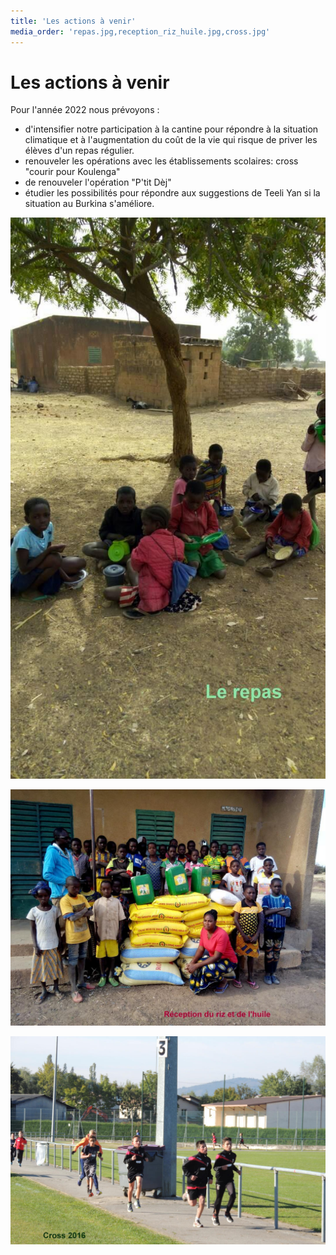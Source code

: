 ```yaml
---
title: 'Les actions à venir'
media_order: 'repas.jpg,reception_riz_huile.jpg,cross.jpg'
---
```


# Les actions à venir

Pour l'année 2022 nous prévoyons :

- d'intensifier notre participation à la cantine pour répondre à la situation climatique et à l'augmentation du coût de la vie qui risque de priver les élèves d'un repas régulier.
- renouveler les opérations avec les établissements scolaires: cross "courir pour Koulenga" 
- de renouveler l'opération "P'tit Dèj"
- étudier les possibilités pour répondre aux suggestions de Teeli Yan si la situation au Burkina s'améliore.

![](repas.jpg)

![](reception_riz_huile.jpg)

![](cross.jpg)